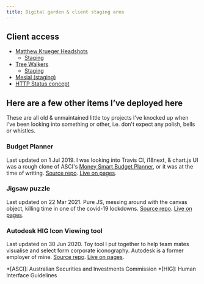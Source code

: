```yaml
---
title: Digital garden & client staging area
---
```


## Client access

- [Matthew Krueger Headshots](https://matthewkruegerheadshots.com/)
  - [Staging](https://mkh-staging.kenneally.dev/)
- [Tree Walkers](https://www.treewalkers.com.au/)
  - [Staging](https://dylankenneally-stg-treewalkers.netlify.app)
- [Mesial (staging)](https://mesial.kenneally.dev/view)
- [HTTP Status concept](https://httpstatuses.kenneally.dev/)

## Here are a few other items I’ve deployed here

These are all old & unmaintained little toy projects I’ve knocked up when I’ve been looking into something or other, i.e. don't expect any polish, bells or whistles.

<!-- todo: these would be best visualised as cards? -->

### Budget Planner

Last updated on 1 Jul 2019.
I was looking into Travis CI, i18next, & chart.js UI was a rough clone of ASCI's <a href="https://moneysmart.gov.au/budgeting/budget-planner" title="Money Smart Budget Planner (new tab)" target="_blank">Money Smart Budget Planner</a>, or it was at the time of writing.
[Source repo](https://github.com/dylankenneally/budget-planner).
[Live on pages](https://dylankenneally.github.io/budget-planner/).

### Jigsaw puzzle

Last updated on 22 Mar 2021.
Pure JS, messing around with the canvas object, killing time in one of the covid-19 lockdowns.
[Source repo](https://github.com/dylankenneally/jigsaw-puzzle).
[Live on pages](https://dylankenneally.github.io/jigsaw-puzzle/).

### Autodesk HIG Icon Viewing tool

Last updated on 30 Jun 2020.
Toy tool I put together to help team mates visualise and select form corporate iconography.
Autodesk is a former employer of mine.
[Source repo](https://github.com/dylankenneally/hig-icons).
[Live on pages](https://dylankenneally.github.io/hig-icons/).

<!-- abbreviations used in this document -->
*[ASCI]: Australian Securities and Investments Commission
*[HIG]: Human Interface Guidelines
